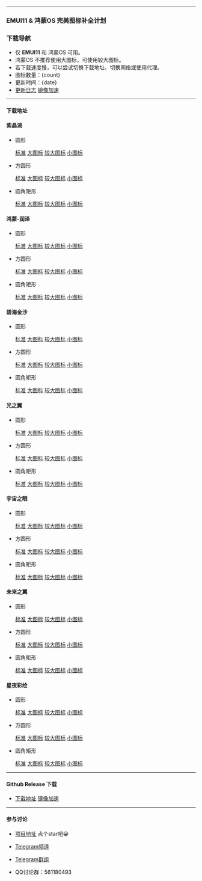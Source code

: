 
---

### EMUI11 & 鸿蒙OS 完美图标补全计划

### 下载导航

- 仅 **EMUI11** 和 鸿蒙OS 可用。
- 鸿蒙OS 不推荐使用大图标，可使用较大图标。
- 若下载速度慢，可以尝试切换下载地址、切换网络或使用代理。
- 图标数量：{count}
- 更新时间：{date}
- [更新日志](https://github.com/pzcn/emui-icons/commits/main)    [镜像加速](https://hub.fastgit.org/pzcn/emui-icons/commits/main)

---

#### 下载地址

  #### 紫晶湖

  - 圆形 

    [标准](https://emuiicons-generic.pkg.coding.net/files/zip/AmethystLake_Round.hwt)    [大图标](https://emuiicons-generic.pkg.coding.net/files/zip/AmethystLake_Round_Big.hwt)    [较大图标](https://emuiicons-generic.pkg.coding.net/files/zip/AmethystLake_Round_Big_HM.hwt)    [小图标](https://emuiicons-generic.pkg.coding.net/files/zip/AmethystLake_Round_Small.hwt)

  - 方圆形 
    
    [标准](https://emuiicons-generic.pkg.coding.net/files/zip/AmethystLake_SquareCircle.hwt)    [大图标](https://emuiicons-generic.pkg.coding.net/files/zip/AmethystLake_SquareCircle_Big.hwt)    [较大图标](https://emuiicons-generic.pkg.coding.net/files/zip/AmethystLake_SquareCircle_Big_HM.hwt)    [小图标](https://emuiicons-generic.pkg.coding.net/files/zip/AmethystLake_SquareCircle_Small.hwt)

  - 圆角矩形 
    
    [标准](https://emuiicons-generic.pkg.coding.net/files/zip/AmethystLake_Rectangle.hwt)    [大图标](https://emuiicons-generic.pkg.coding.net/files/zip/AmethystLake_Rectangle_Big.hwt)    [较大图标](https://emuiicons-generic.pkg.coding.net/files/zip/AmethystLake_Rectangle_Big_HM.hwt)    [小图标](https://emuiicons-generic.pkg.coding.net/files/zip/AmethystLake_Rectangle_Small.hwt)


  #### 鸿蒙-润泽


  - 圆形 

    [标准](https://emuiicons-generic.pkg.coding.net/files/zip/Aquamarine_Round.hwt)    [大图标](https://emuiicons-generic.pkg.coding.net/files/zip/Aquamarine_Round_Big.hwt)    [较大图标](https://emuiicons-generic.pkg.coding.net/files/zip/Aquamarine_Round_Big_HM.hwt)    [小图标](https://emuiicons-generic.pkg.coding.net/files/zip/Aquamarine_Round_Small.hwt)

  - 方圆形 
    
    [标准](https://emuiicons-generic.pkg.coding.net/files/zip/Aquamarine_SquareCircle.hwt)    [大图标](https://emuiicons-generic.pkg.coding.net/files/zip/Aquamarine_SquareCircle_Big.hwt)    [较大图标](https://emuiicons-generic.pkg.coding.net/files/zip/Aquamarine_SquareCircle_Big_HM.hwt)    [小图标](https://emuiicons-generic.pkg.coding.net/files/zip/Aquamarine_SquareCircle_Small.hwt)

  - 圆角矩形 
    
    [标准](https://emuiicons-generic.pkg.coding.net/files/zip/Aquamarine_Rectangle.hwt)    [大图标](https://emuiicons-generic.pkg.coding.net/files/zip/Aquamarine_Rectangle_Big.hwt)    [较大图标](https://emuiicons-generic.pkg.coding.net/files/zip/Aquamarine_Rectangle_Big_HM.hwt)    [小图标](https://emuiicons-generic.pkg.coding.net/files/zip/Aquamarine_Rectangle_Small.hwt)

  #### 碧海金沙

  - 圆形 

    [标准](https://emuiicons-generic.pkg.coding.net/files/zip/GoldenBeach_Round.hwt)    [大图标](https://emuiicons-generic.pkg.coding.net/files/zip/GoldenBeach_Round_Big.hwt)    [较大图标](https://emuiicons-generic.pkg.coding.net/files/zip/GoldenBeach_Round_Big_HM.hwt)    [小图标](https://emuiicons-generic.pkg.coding.net/files/zip/GoldenBeach_Round_Small.hwt)

  - 方圆形 
    
    [标准](https://emuiicons-generic.pkg.coding.net/files/zip/GoldenBeach_SquareCircle.hwt)    [大图标](https://emuiicons-generic.pkg.coding.net/files/zip/GoldenBeach_SquareCircle_Big.hwt)    [较大图标](https://emuiicons-generic.pkg.coding.net/files/zip/GoldenBeach_SquareCircle_Big_HM.hwt)    [小图标](https://emuiicons-generic.pkg.coding.net/files/zip/GoldenBeach_SquareCircle_Small.hwt)

  - 圆角矩形 
    
    [标准](https://emuiicons-generic.pkg.coding.net/files/zip/GoldenBeach_Rectangle.hwt)    [大图标](https://emuiicons-generic.pkg.coding.net/files/zip/GoldenBeach_Rectangle_Big.hwt)    [较大图标](https://emuiicons-generic.pkg.coding.net/files/zip/GoldenBeach_Rectangle_Big_HM.hwt)    [小图标](https://emuiicons-generic.pkg.coding.net/files/zip/GoldenBeach_Rectangle_Small.hwt)


  #### 光之翼

  - 圆形 

    [标准](https://emuiicons-generic.pkg.coding.net/files/zip/LightWings_Round.hwt)    [大图标](https://emuiicons-generic.pkg.coding.net/files/zip/LightWings_Round_Big.hwt)    [较大图标](https://emuiicons-generic.pkg.coding.net/files/zip/LightWings_Round_Big_HM.hwt)    [小图标](https://emuiicons-generic.pkg.coding.net/files/zip/LightWings_Round_Small.hwt)

  - 方圆形 
    
    [标准](https://emuiicons-generic.pkg.coding.net/files/zip/LightWings_SquareCircle.hwt)    [大图标](https://emuiicons-generic.pkg.coding.net/files/zip/LightWings_SquareCircle_Big.hwt)    [较大图标](https://emuiicons-generic.pkg.coding.net/files/zip/LightWings_SquareCircle_Big_HM.hwt)    [小图标](https://emuiicons-generic.pkg.coding.net/files/zip/LightWings_SquareCircle_Small.hwt)

  - 圆角矩形 
    
    [标准](https://emuiicons-generic.pkg.coding.net/files/zip/LightWings_Rectangle.hwt)    [大图标](https://emuiicons-generic.pkg.coding.net/files/zip/LightWings_Rectangle_Big.hwt)    [较大图标](https://emuiicons-generic.pkg.coding.net/files/zip/LightWings_Rectangle_Big_HM.hwt)    [小图标](https://emuiicons-generic.pkg.coding.net/files/zip/LightWings_Rectangle_Small.hwt)


  #### 宇宙之眼

  - 圆形 

    [标准](https://emuiicons-generic.pkg.coding.net/files/zip/Nebulae_Round.hwt)    [大图标](https://emuiicons-generic.pkg.coding.net/files/zip/Nebulae_Round_Big.hwt)    [较大图标](https://emuiicons-generic.pkg.coding.net/files/zip/Nebulae_Round_Big_HM.hwt)    [小图标](https://emuiicons-generic.pkg.coding.net/files/zip/Nebulae_Round_Small.hwt)

  - 方圆形 
    
    [标准](https://emuiicons-generic.pkg.coding.net/files/zip/Nebulae_SquareCircle.hwt)    [大图标](https://emuiicons-generic.pkg.coding.net/files/zip/Nebulae_SquareCircle_Big.hwt)    [较大图标](https://emuiicons-generic.pkg.coding.net/files/zip/Nebulae_SquareCircle_Big_HM.hwt)    [小图标](https://emuiicons-generic.pkg.coding.net/files/zip/Nebulae_SquareCircle_Small.hwt)

  - 圆角矩形 
    
    [标准](https://emuiicons-generic.pkg.coding.net/files/zip/Nebulae_Rectangle.hwt)    [大图标](https://emuiicons-generic.pkg.coding.net/files/zip/Nebulae_Rectangle_Big.hwt)    [较大图标](https://emuiicons-generic.pkg.coding.net/files/zip/Nebulae_Rectangle_Big_HM.hwt)    [小图标](https://emuiicons-generic.pkg.coding.net/files/zip/Nebulae_Rectangle_Small.hwt)



  #### 未来之翼

  - 圆形 

    [标准](https://emuiicons-generic.pkg.coding.net/files/zip/Reconstruction_Round.hwt)    [大图标](https://emuiicons-generic.pkg.coding.net/files/zip/Reconstruction_Round_Big.hwt)    [较大图标](https://emuiicons-generic.pkg.coding.net/files/zip/Reconstruction_Round_Big_HM.hwt)    [小图标](https://emuiicons-generic.pkg.coding.net/files/zip/Reconstruction_Round_Small.hwt)

  - 方圆形 
    
    [标准](https://emuiicons-generic.pkg.coding.net/files/zip/Reconstruction_SquareCircle.hwt)    [大图标](https://emuiicons-generic.pkg.coding.net/files/zip/Reconstruction_SquareCircle_Big.hwt)    [较大图标](https://emuiicons-generic.pkg.coding.net/files/zip/Reconstruction_SquareCircle_Big_HM.hwt)    [小图标](https://emuiicons-generic.pkg.coding.net/files/zip/Reconstruction_SquareCircle_Small.hwt)

  - 圆角矩形 
    
    [标准](https://emuiicons-generic.pkg.coding.net/files/zip/Reconstruction_Rectangle.hwt)    [大图标](https://emuiicons-generic.pkg.coding.net/files/zip/Reconstruction_Rectangle_Big.hwt)    [较大图标](https://emuiicons-generic.pkg.coding.net/files/zip/Reconstruction_Rectangle_Big_HM.hwt)    [小图标](https://emuiicons-generic.pkg.coding.net/files/zip/Reconstruction_Rectangle_Small.hwt)


  #### 星夜彩绘

  - 圆形 

    [标准](https://emuiicons-generic.pkg.coding.net/files/zip/StarrySky_Round.hwt)    [大图标](https://emuiicons-generic.pkg.coding.net/files/zip/StarrySky_Round_Big.hwt)    [较大图标](https://emuiicons-generic.pkg.coding.net/files/zip/StarrySky_Round_Big_HM.hwt)    [小图标](https://emuiicons-generic.pkg.coding.net/files/zip/StarrySky_Round_Small.hwt)

  - 方圆形 
    
    [标准](https://emuiicons-generic.pkg.coding.net/files/zip/StarrySky_SquareCircle.hwt)    [大图标](https://emuiicons-generic.pkg.coding.net/files/zip/StarrySky_SquareCircle_Big.hwt)    [较大图标](https://emuiicons-generic.pkg.coding.net/files/zip/StarrySky_SquareCircle_Big_HM.hwt)    [小图标](https://emuiicons-generic.pkg.coding.net/files/zip/StarrySky_SquareCircle_Small.hwt)

  - 圆角矩形 
    
    [标准](https://emuiicons-generic.pkg.coding.net/files/zip/StarrySky_Rectangle.hwt)    [大图标](https://emuiicons-generic.pkg.coding.net/files/zip/StarrySky_Rectangle_Big.hwt)    [较大图标](https://emuiicons-generic.pkg.coding.net/files/zip/StarrySky_Rectangle_Big_HM.hwt)    [小图标](https://emuiicons-generic.pkg.coding.net/files/zip/StarrySky_Rectangle_Small.hwt)

---

#### Github Release 下载

- [下载地址](https://github.com/pzcn/emui-icons/releases/latest)    [镜像加速](https://hub.fastgit.org/pzcn/emui-icons/releases/latest)

---

#### 参与讨论

- [项目地址](https://github.com/pzcn/emui-icons/releases/)  点个star吧😀

- [Telegram频道](https://t.me/miuiicons)

- [Telegram群组](https://t.me/miui_icons_dev)

- QQ讨论群：561180493
